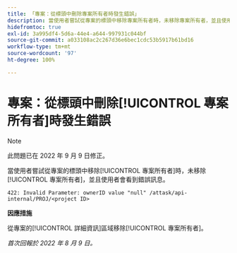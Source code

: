 ```yaml
---
title: 「專案：從標頭中刪除專案所有者時發生錯誤」
description: 當使用者嘗試從專案的標頭中移除專案所有者時，未移除專案所有者，並且使用者會看到錯誤訊息。
hidefromtoc: true
exl-id: 3a995df4-5d6a-44e4-a644-997931c044bf
source-git-commit: a033108ac2c267d36e6bec1cdc53b5917b61bd16
workflow-type: tm+mt
source-wordcount: '97'
ht-degree: 100%

---
```


# 專案：從標頭中刪除[!UICONTROL 專案所有者]時發生錯誤

>[!NOTE]
>
>此問題已在 2022 年 9 月 9 日修正。

當使用者嘗試從專案的標頭中移除[!UICONTROL 專案所有者]時，未移除[!UICONTROL 專案所有者]，並且使用者會看到錯誤訊息。

`422: Invalid Parameter: ownerID value "null" /attask/api-internal/PROJ/<project ID>`

**因應措施**

從專案的[!UICONTROL 詳細資訊]區域移除[!UICONTROL 專案所有者]。

_首次回報於 2022 年 8 月 9 日。_
